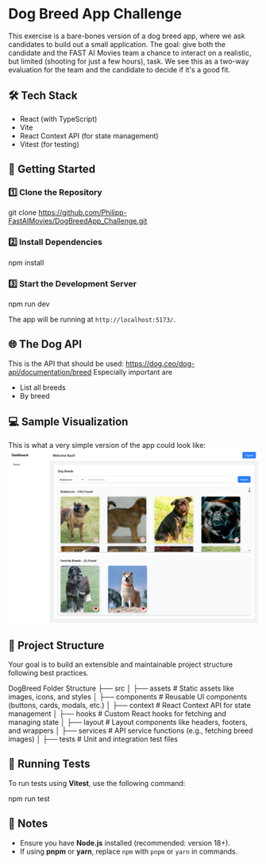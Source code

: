 # Dog Breed App Challenge

This exercise is a bare-bones version of a dog breed app, where we ask candidates to build out a small application. The goal: give both the candidate and the FAST AI Movies team a chance to interact on a realistic, but limited (shooting for just a few hours), task. We see this as a two-way evaluation for the team and the candidate to decide if it's a good fit.

## 🛠 Tech Stack

- React (with TypeScript)
- Vite
- React Context API (for state management)
- Vitest (for testing)

## 🚀 Getting Started

### 1️⃣ Clone the Repository

git clone https://github.com/Philipp-FastAIMovies/DogBreedApp_Challenge.git

### 2️⃣ Install Dependencies

npm install

### 3️⃣ Start the Development Server

npm run dev

The app will be running at `http://localhost:5173/`.

## 🌐 The Dog API

This is the API that should be used: https://dog.ceo/dog-api/documentation/breed
Especially important are
- List all breeds
- By breed

## 💻 Sample Visualization

This is what a very simple version of the app could look like:
![Sample Visualization](src/assets/sample_visualization.png)

## 📂 Project Structure

Your goal is to build an extensible and maintainable project structure following best practices.

DogBreed Folder Structure
├── src
│   ├── assets        # Static assets like images, icons, and styles
│   ├── components    # Reusable UI components (buttons, cards, modals, etc.)
│   ├── context       # React Context API for state management
│   ├── hooks         # Custom React hooks for fetching and managing state
│   ├── layout        # Layout components like headers, footers, and wrappers
│   ├── services      # API service functions (e.g., fetching breed images)
│   ├── tests         # Unit and integration test files


## 🧪 Running Tests

To run tests using **Vitest**, use the following command:

npm run test

## 📌 Notes

- Ensure you have **Node.js** installed (recommended: version 18+).
- If using **pnpm** or **yarn**, replace `npm` with `pnpm` or `yarn` in commands.